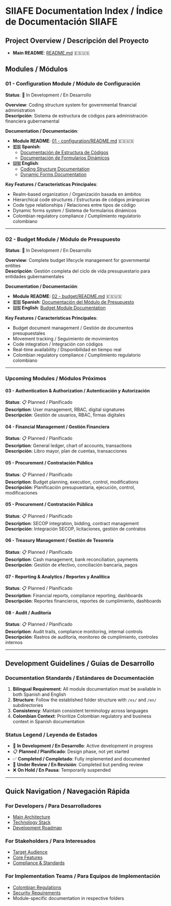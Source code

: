 # SIIAFE Documentation Index / Índice de Documentación SIIAFE

## Project Overview / Descripción del Proyecto
- **Main README**: [README.md](./README.md) 🇪🇸🇺🇸

## Modules / Módulos

### 01 - Configuration Module / Módulo de Configuración
**Status**: 🚧 In Development / En Desarrollo

**Overview**: Coding structure system for governmental financial administration  
**Descripción**: Sistema de estructura de códigos para administración financiera gubernamental

**Documentation / Documentación**:
- **Module README**: [01 - configuration/README.md](./01%20-%20configuration/README.md) 🇪🇸🇺🇸
- **🇪🇸 Spanish**: 
  - [Documentación de Estructura de Códigos](./01%20-%20configuration/es/DOCUMENTACION_ESTRUCTURA_CODIGOS.md)
  - [Documentación de Formularios Dinámicos](./01%20-%20configuration/es/DOCUMENTACION_FORMULARIOS_DINAMICOS.md)
- **🇺🇸 English**: 
  - [Coding Structure Documentation](./01%20-%20configuration/en/CODING_STRUCTURE_DOCUMENTATION.md)
  - [Dynamic Forms Documentation](./01%20-%20configuration/en/DYNAMIC_FORMS_DOCUMENTATION.md)

**Key Features / Características Principales**:
- Realm-based organization / Organización basada en ámbitos
- Hierarchical code structures / Estructuras de códigos jerárquicas
- Code type relationships / Relaciones entre tipos de código
- Dynamic forms system / Sistema de formularios dinámicos
- Colombian regulatory compliance / Cumplimiento regulatorio colombiano

---

### 02 - Budget Module / Módulo de Presupuesto
**Status**: 🚧 In Development / En Desarrollo

**Overview**: Complete budget lifecycle management for governmental entities  
**Descripción**: Gestión completa del ciclo de vida presupuestario para entidades gubernamentales

**Documentation / Documentación**:
- **Module README**: [02 - budget/README.md](./02%20-%20budget/README.md) 🇪🇸🇺🇸
- **🇪🇸 Spanish**: [Documentación del Módulo de Presupuesto](./02%20-%20budget/es/DOCUMENTACION_MODULO_PRESUPUESTO.md)
- **🇺🇸 English**: [Budget Module Documentation](./02%20-%20budget/en/BUDGET_MODULE_DOCUMENTATION.md)

**Key Features / Características Principales**:
- Budget document management / Gestión de documentos presupuestales
- Movement tracking / Seguimiento de movimientos
- Code integration / Integración con códigos
- Real-time availability / Disponibilidad en tiempo real
- Colombian regulatory compliance / Cumplimiento regulatorio colombiano

---

### Upcoming Modules / Módulos Próximos

#### 03 - Authentication & Authorization / Autenticación y Autorización
**Status**: 📋 Planned / Planificado  
**Description**: User management, RBAC, digital signatures  
**Descripción**: Gestión de usuarios, RBAC, firmas digitales

#### 04 - Financial Management / Gestión Financiera
**Status**: 📋 Planned / Planificado  
**Description**: General ledger, chart of accounts, transactions  
**Descripción**: Libro mayor, plan de cuentas, transacciones

#### 05 - Procurement / Contratación Pública
**Status**: 📋 Planned / Planificado  
**Description**: Budget planning, execution, control, modifications  
**Descripción**: Planificación presupuestaria, ejecución, control, modificaciones

#### 05 - Procurement / Contratación Pública
**Status**: 📋 Planned / Planificado  
**Description**: SECOP integration, bidding, contract management  
**Descripción**: Integración SECOP, licitaciones, gestión de contratos

#### 06 - Treasury Management / Gestión de Tesorería
**Status**: 📋 Planned / Planificado  
**Description**: Cash management, bank reconciliation, payments  
**Descripción**: Gestión de efectivo, conciliación bancaria, pagos

#### 07 - Reporting & Analytics / Reportes y Analítica
**Status**: 📋 Planned / Planificado  
**Description**: Financial reports, compliance reporting, dashboards  
**Descripción**: Reportes financieros, reportes de cumplimiento, dashboards

#### 08 - Audit / Auditoría
**Status**: 📋 Planned / Planificado  
**Description**: Audit trails, compliance monitoring, internal controls  
**Descripción**: Rastros de auditoría, monitoreo de cumplimiento, controles internos

---

## Development Guidelines / Guías de Desarrollo

### Documentation Standards / Estándares de Documentación
1. **Bilingual Requirement**: All module documentation must be available in both Spanish and English
2. **Structure**: Follow the established folder structure with `/es/` and `/en/` subdirectories
3. **Consistency**: Maintain consistent terminology across languages
4. **Colombian Context**: Prioritize Colombian regulatory and business context in Spanish documentation

### Status Legend / Leyenda de Estados
- 🚧 **In Development / En Desarrollo**: Active development in progress
- 📋 **Planned / Planificado**: Design phase, not yet started
- ✅ **Completed / Completado**: Fully implemented and documented
- 🔄 **Under Review / En Revisión**: Completed but pending review
- ❌ **On Hold / En Pausa**: Temporarily suspended

---

## Quick Navigation / Navegación Rápida

### For Developers / Para Desarrolladores
- [Main Architecture](./README.md#system-architecture)
- [Technology Stack](./README.md#technology-stack)
- [Development Roadmap](./README.md#development-roadmap)

### For Stakeholders / Para Interesados
- [Target Audience](./README.md#target-audience)
- [Core Features](./README.md#core-features-planned)
- [Compliance & Standards](./README.md#compliance--standards)

### For Implementation Teams / Para Equipos de Implementación
- [Colombian Regulations](./README.md#colombian-regulations)
- [Security Requirements](./README.md#security-requirements)
- Module-specific documentation in respective folders
